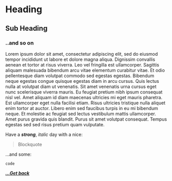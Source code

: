 # Heading

## Sub Heading

### ..and so on

Lorem ipsum dolor sit amet, consectetur adipiscing elit, sed do eiusmod tempor incididunt ut labore et dolore magna aliqua. Dignissim convallis aenean et tortor at risus viverra. Leo vel fringilla est ullamcorper. Sagittis aliquam malesuada bibendum arcu vitae elementum curabitur vitae. Et odio pellentesque diam volutpat commodo sed egestas egestas. Bibendum neque egestas congue quisque egestas diam in arcu cursus. Quis lectus nulla at volutpat diam ut venenatis. Sit amet venenatis urna cursus eget nunc scelerisque viverra mauris. Eu feugiat pretium nibh ipsum consequat nisl vel. Amet aliquam id diam maecenas ultricies mi eget mauris pharetra. Est ullamcorper eget nulla facilisi etiam. Risus ultricies tristique nulla aliquet enim tortor at auctor. Libero enim sed faucibus turpis in eu mi bibendum neque. Et molestie ac feugiat sed lectus vestibulum mattis ullamcorper. Amet purus gravida quis blandit. Purus sit amet volutpat consequat. Tempus egestas sed sed risus pretium quam vulputate.

Have a ***strong***, *italic* day with a nice:
> Blockquote

...and some:

`code`

[***...Get back***](..)
